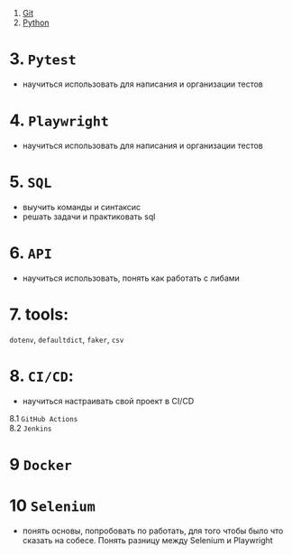 1. [Git](git.md)
2. [Python](python.md)

# 3. `Pytest`
- научиться использовать для написания и организации тестов
# 4. `Playwright`
- научиться использовать для написания и организации тестов
# 5. `SQL`
- выучить команды и синтаксис
- решать задачи и практиковать sql  
# 6. `API`
- научиться использовать, понять как работать с либами
# 7. tools: 
`dotenv`, `defaultdict`, `faker`, `csv`
# 8. `CI/CD`:
- научиться настраивать свой проект в CI/CD

8.1 `GitHub Actions`\
8.2 `Jenkins`
# 9 `Docker`
# 10 `Selenium` 
- понять основы, попробовать по работать, для того чтобы было что сказать на собесе. Понять разницу между Selenium и Playwright